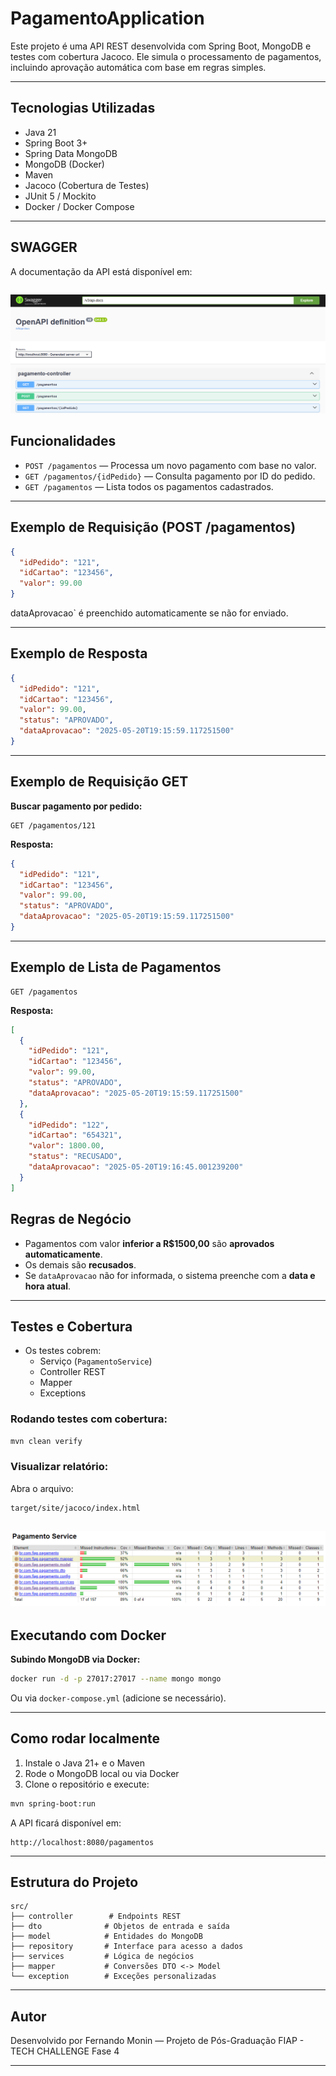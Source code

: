 
# PagamentoApplication

Este projeto é uma API REST desenvolvida com Spring Boot, MongoDB e testes com cobertura Jacoco. Ele simula o processamento de pagamentos, incluindo aprovação automática com base em regras simples.

---

## Tecnologias Utilizadas

- Java 21
- Spring Boot 3+
- Spring Data MongoDB
- MongoDB (Docker)
- Maven
- Jacoco (Cobertura de Testes)
- JUnit 5 / Mockito
- Docker / Docker Compose

---
## SWAGGER
A documentação da API está disponível em:

```http://localhost:8080/swagger-ui/index.html
```
![img_1.png](img_1.png)

## Funcionalidades

- `POST /pagamentos` — Processa um novo pagamento com base no valor.
- `GET /pagamentos/{idPedido}` — Consulta pagamento por ID do pedido.
- `GET /pagamentos` — Lista todos os pagamentos cadastrados.

---
## Exemplo de Requisição (POST /pagamentos)

```json
{
  "idPedido": "121",
  "idCartao": "123456",
  "valor": 99.00
}
```

 dataAprovacao` é preenchido automaticamente se não for enviado.

---

## Exemplo de Resposta

```json
{
  "idPedido": "121",
  "idCartao": "123456",
  "valor": 99.00,
  "status": "APROVADO",
  "dataAprovacao": "2025-05-20T19:15:59.117251500"
}
```

---

## Exemplo de Requisição GET

**Buscar pagamento por pedido:**

```
GET /pagamentos/121
```

**Resposta:**

```json
{
  "idPedido": "121",
  "idCartao": "123456",
  "valor": 99.00,
  "status": "APROVADO",
  "dataAprovacao": "2025-05-20T19:15:59.117251500"
}
```

---

## Exemplo de Lista de Pagamentos

```
GET /pagamentos
```

**Resposta:**

```json
[
  {
    "idPedido": "121",
    "idCartao": "123456",
    "valor": 99.00,
    "status": "APROVADO",
    "dataAprovacao": "2025-05-20T19:15:59.117251500"
  },
  {
    "idPedido": "122",
    "idCartao": "654321",
    "valor": 1800.00,
    "status": "RECUSADO",
    "dataAprovacao": "2025-05-20T19:16:45.001239200"
  }
]
```

## Regras de Negócio

- Pagamentos com valor **inferior a R$1500,00** são **aprovados automaticamente**.
- Os demais são **recusados**.
- Se `dataAprovacao` não for informada, o sistema preenche com a **data e hora atual**.

---

## Testes e Cobertura

- Os testes cobrem:
  - Serviço (`PagamentoService`)
  - Controller REST
  - Mapper
  - Exceptions

### Rodando testes com cobertura:
```bash
mvn clean verify
```

### Visualizar relatório:
Abra o arquivo:

```
target/site/jacoco/index.html
```
![img.png](img.png)
---

## Executando com Docker

**Subindo MongoDB via Docker:**

```bash
docker run -d -p 27017:27017 --name mongo mongo
```

Ou via `docker-compose.yml` (adicione se necessário).

---

## Como rodar localmente

1. Instale o Java 21+ e o Maven
2. Rode o MongoDB local ou via Docker
3. Clone o repositório e execute:

```bash
mvn spring-boot:run
```

A API ficará disponível em:

```
http://localhost:8080/pagamentos
```

---

## Estrutura do Projeto

```
src/
├── controller        # Endpoints REST
├── dto              # Objetos de entrada e saída
├── model            # Entidades do MongoDB
├── repository       # Interface para acesso a dados
├── services         # Lógica de negócios
├── mapper           # Conversões DTO <-> Model
└── exception        # Exceções personalizadas
```

---

## Autor

Desenvolvido por Fernando Monin — Projeto de Pós-Graduação FIAP - TECH CHALLENGE Fase 4

---
